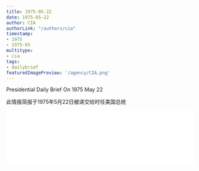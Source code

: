 ```yaml
---
title: 1975-05-22
date: 1975-05-22
author: CIA 
authorLink: "/authors/cia"
timestamp: 
- 1975
- 1975-05
multitype: 
- cia
tags: 
- dailybrief
featuredImagePreview: '/agency/CIA.png'
---
```



Presidential Daily Brief On 1975 May 22

此情报简报于1975年5月22日被递交给时任美国总统

<!--more-->





<div id="over" style="width:100%; overflow:hidden"> <iframe id="sFrame" name="sFrame" frameborder="no" border="0"  allowfullscreen marginwidth="0" scrolling="no" src = " /CIA/1975-05-22.html "  style = " position:absulute; width: 806px; top: 300;" > </iframe> </div>